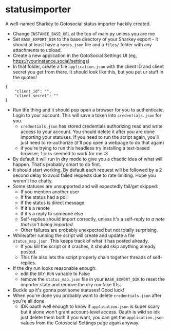 # statusimporter

A well-named Sharkey to Gotosocial status importer hackily created.

* Change `INSTANCE_BASE_URL` at the top of main.py unless you are me
* Set `BASE_EXPORT_DIR` to the base directory of your Sharkey export - it should at least
have a `notes.json` file and a `files/` folder with any attachments to upload.
* Create a new application in the GotoSocial Settings UI (eg, https://yourinstance.social/settings)
* In that folder, create a file `application.json` with the client ID and client secret you get from there. It should look like this, but you put ur stuff in the quotes!

```
{
    "client_id": "",
    "client_secret": ""
}
```

* Run the thing and it should pop open a browser for you to authenticate. Login to your account. This will save a token into `credentials.json` for you.
  * `credentials.json` has stored credentials authorizing read and write access to your account. You should delete it after you are done importing your statuses. If you need to run the script again, you'll just need to re-authorize (it'll pop open a webpage to do that again)
  * if you're trying to run this headless try installing a text-based browser; `links` seemed to work for me :3
* By default it will run in dry mode to give you a chaotic idea of what will happen. That's
probably smart to do first.
* It should start working. By default each request will be followed by a 2 second delay to avoid failed requests due to rate limiting. Hope you weren't too chatty.
* Some statuses are unsupported and will expectedly fail/get skipped:
  * If you mention another user
  * If the status had a poll
  * If the status is direct message
  * If it's a renote
  * If it's a reply to someone else
  * Self-replies should import correctly, unless it's a self-reply *to a note that isn't being imported*
  * Other failures are probably unexpected but not totally surprising.
* While/after running the script will create and update a file `status_map.json`. This keeps track of what it has posted already.
  * If you kill the script or it crashes, it should skip anything already posted.
  * This file also lets the script properly chain together threads of self-replies.
* If the dry run looks reasonable enough:
  * edit the `DRY_RUN` variable to False
  * remove the `status_map.json` file in your `BASE_EXPORT_DIR` to reset the importer state
  and remove the dry run fake IDs.
* Buckle up it's gonna post some statuses! Good luck!
* When you're done you probably want to delete `credentials.json` after you're all done.
  * IDK oauth well enough to know if `application.json` is super scary but it alone won't grant account-level access. Oauth is wild so idk just delete them both if you want, you can get the `application.json` values from the Gotosocial Settings page again anyway.
